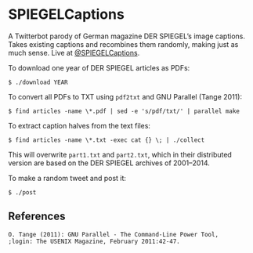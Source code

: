 SPIEGELCaptions
===============

A Twitterbot parody of German magazine DER SPIEGEL’s image captions. Takes
existing captions and recombines them randomly, making just as much sense.
Live at [@SPIEGELCaptions](https://twitter.com/SPIEGELCaptions).

To download one year of DER SPIEGEL articles as PDFs:

    $ ./download YEAR

To convert all PDFs to TXT using `pdf2txt` and GNU Parallel (Tange 2011):

    $ find articles -name \*.pdf | sed -e 's/pdf/txt/' | parallel make

To extract caption halves from the text files:

    $ find articles -name \*.txt -exec cat {} \; | ./collect

This will overwrite `part1.txt` and `part2.txt`, which in their distributed
version are based on the DER SPIEGEL archives of 2001–2014.

To make a random tweet and post it:

    $ ./post

References
----------

    O. Tange (2011): GNU Parallel - The Command-Line Power Tool,
    ;login: The USENIX Magazine, February 2011:42-47.
